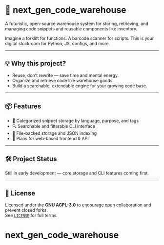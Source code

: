 # 🚀 next_gen_code_warehouse

A futuristic, open-source warehouse system for storing, retrieving, and managing code snippets and reusable components like inventory.

Imagine a forklift for functions. A barcode scanner for scripts. This is your digital stockroom for Python, JS, configs, and more.

---

## 💡 Why this project?

- Reuse, don't rewrite — save time and mental energy.
- Organize and retrieve code like warehouse goods.
- Build a searchable, extendable engine for your growing code base.

---

## 📦 Features

- 🧠 Categorized snippet storage by language, purpose, and tags
- 🔍 Searchable and filterable CLI interface
- 📁 File-backed storage and JSON indexing
- 🔄 Plans for web-based frontend & API

---

## 🛠️ Project Status

Still in early development — core storage and CLI features coming first.

---

## 📝 License

Licensed under the **GNU AGPL-3.0** to encourage open collaboration and prevent closed forks.  
See [`LICENSE`](./LICENSE) for full terms.
# next_gen_code_warehouse
